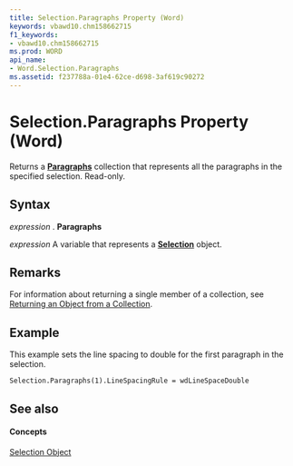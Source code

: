 ```yaml
---
title: Selection.Paragraphs Property (Word)
keywords: vbawd10.chm158662715
f1_keywords:
- vbawd10.chm158662715
ms.prod: WORD
api_name:
- Word.Selection.Paragraphs
ms.assetid: f237788a-01e4-62ce-d698-3af619c90272
---
```



# Selection.Paragraphs Property (Word)

Returns a  **[Paragraphs](paragraphs-object-word.md)** collection that represents all the paragraphs in the specified selection. Read-only.


## Syntax

 _expression_ . **Paragraphs**

 _expression_ A variable that represents a **[Selection](selection-object-word.md)** object.


## Remarks

For information about returning a single member of a collection, see [Returning an Object from a Collection](http://msdn.microsoft.com/library/returning-an-object-from-a-collection-word%28Office.15%29.aspx).


## Example

This example sets the line spacing to double for the first paragraph in the selection.


```
Selection.Paragraphs(1).LineSpacingRule = wdLineSpaceDouble
```


## See also


#### Concepts


[Selection Object](selection-object-word.md)

